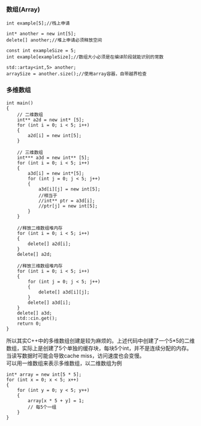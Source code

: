 ### 数组(Array)
```
int example[5];//栈上申请

int* another = new int[5];
delete[] another;//堆上申请必须释放空间

const int exampleSize = 5;
int example[exampleSize];//数组大小必须是在编译阶段就能识别的常数

std::artay<int,5> another;
arraySize = another.size();//使用array容器，自带越界检查
```
### 多维数组
```
int main()
{
    // 二维数组
	int** a2d = new int* [5];
	for (int i = 0; i < 5; i++)
	{
		a2d[i] = new int[5];
	}

    // 三维数组
	int*** a3d = new int** [5];
	for (int i = 0; i < 5; i++)
	{
		a3d[i] = new int*[5];
		for (int j = 0; j < 5; j++)
		{
			a3d[i][j] = new int[5];
			//相当于
			//int** ptr = a3d[i];
			//ptr[j] = new int[5];
		}
	}

    //释放二维数组堆内存
	for (int i = 0; i < 5; i++)
	{
		delete[] a2d[i];
	}
	delete[] a2d;

    //释放三维数组堆内存
	for (int i = 0; i < 5; i++)
	{
		for (int j = 0; j < 5; j++)
		{
			delete[] a3d[i][j];
		}
		delete[] a3d[i];
	}
	delete[] a3d;
	std::cin.get();
	return 0;
}
```
所以其实C++中的多维数组创建是较为麻烦的。上述代码中创建了一个5*5的二维数组，实际上是创建了5个单独的缓存块，每块5个int，并不是连续分配的内存。当读写数据时可能会导致cache miss，访问速度也会变慢。  
可以用一维数组来表示多维数组，以二维数组为例
```
int* array = new int[5 * 5];
for (int x = 0; x < 5; x++)
{
	for (int y = 0; y < 5; y++)
	{
		array[x * 5 + y] = 1;
        // 每5个一组
	}
}
```
